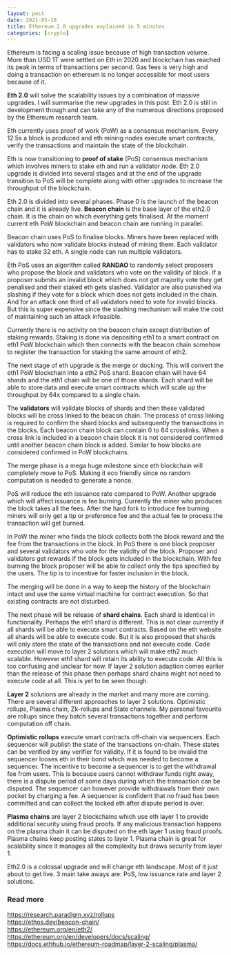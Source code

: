 ```yaml
---
layout: post
date: 2021-05-18
title: Ethereum 2.0 upgrades explained in 5 minutes
categories: [crypto]
---
```


Ethereum is facing a scaling issue because of high transaction volume. More than USD 1T were settled on Eth in 2020 and blockchain has reached its peak in terms of transactions per second. Gas fees is very high and doing a transaction on ethereum is no longer accessible for most users because of it.

**Eth 2.0** will solve the scalability issues by a combination of massive upgrades. I will summarise the new upgrades in this post. Eth 2.0 is still in development though and can take any of the numerous directions proposed by the Ethereum research team.

<!--more-->

Eth currently uses proof of work (PoW) as a consensus mechanism. Every 12.5s a block is produced and eth mining nodes execute smart contracts, verify the transactions and maintain the state of the blockchain.

Eth is now transitioning to **proof of stake** (PoS) consensus mechanism which involves miners to stake eth and run a validator node. Eth 2.0 upgrade is divided into several stages and at the end of the upgrade transition to PoS will be complete along with other upgrades to increase the throughput of the blockchain.

Eth 2.0 is divided into several phases. Phase 0 is the launch of the beacon chain and it is already live. **Beacon chain** is the base layer of the eth2.0 chain. It is the chain on which everything gets finalised. At the moment current eth PoW blockchain and beacon chain are running in parallel.

Beacon chain uses PoS to finalise blocks.  Miners have been replaced with validators who now validate blocks instead of mining them. Each validator  has to stake 32 eth.  A single node can run multiple validators. 

Eth PoS uses an algorithm called **RANDAO** to randomly select proposers who propose the block and validators who vote on the validity of block.  If a proposer submits an invalid block which does not get majority vote they get penalised and their staked eth gets slashed. Validator are also punished via slashing if they vote for a block which does not gets included in the chain. And for an attack one third of all validators need to vote for invalid blocks. But this is super expensive since the slashing mechanism will make the cost of maintaining such an attack infeasible.

Currently there is no activity on the beacon chain except distribution of staking rewards. Staking is done via depositing eth1 to a smart contract on eth1 PoW blockchain which then connects with the beacon chain somehow to register the transaction for staking the same amount of eth2.

The next stage of eth upgrade is the merge or docking. This will convert the eth1 PoW blockchain into a eth2 PoS shard. Beacon chain will have 64 shards and the eth1 chain will be one of those shards. Each shard will be able to store data and execute smart contracts which will scale up the throughput by 64x compared to a single chain.

The **validators** will validate blocks of shards and then these validated blocks will be cross linked to the beacon chain. The process of cross linking is required to confirm the shard blocks and subsequently the transactions in the blocks. Each beacon chain block can contain 0 to 64 crosslinks. When a cross link is included in a beacon chain block it is not considered confirmed until another beacon chain block is added. Similar to how blocks are considered confirmed in PoW blockchains.

The merge phase is a mega huge milestone since eth blockchain will completely move to PoS. Making it eco friendly since no random computation is needed to generate a nonce. 

PoS will reduce the eth issuance rate compared to PoW. Another upgrade which will affect issuance is fee burning. Currently the miner who produces the block takes all the fees. After the hard fork to introduce fee burning miners will only get a tip or preference fee and the actual fee to process the transaction will get burned. 

In PoW the miner who finds the block collects both the block reward and the fee from the transactions in the block. In PoS there is one block proposer and several validators who vote for the validity of the block. Proposer and validators get rewards if the block gets included in the blockchain. With fee burning the block proposer will be able to collect only the tips specified by the users. The tip is to incentive for faster inclusion in the block.

The merging will be done in a way to keep the history of the blockchain intact and use the same virtual machine for contract execution. So that existing contracts are not disturbed.

The next phase will be release of **shard chains**. Each shard is identical in functionality. Perhaps the eth1 shard is different. This is not clear currently if all shards will be able to execute smart contracts. Based on the eth website all shards will be able to execute code. But it is also proposed that shards will only store the state of the transactions and not execute code. Code execution will move to layer 2 solutions which will make eth2 much scalable. However eth1 shard will retain its ability to execute code. All this is too confusing and unclear for now. If layer 2 solution adaption comes earlier than the release of this phase then perhaps shard chains might not need to execute code at all. This is yet to be seen though.

**Layer 2** solutions are already in the market and many more are coming. There are several different approaches to layer 2 solutions. Optimistic rollups, Plasma chain, Zk-rollups and State channels. My personal favourite are rollups since they batch several transactions together and perform computation off chain.

**Optimistic rollups** execute smart contracts off-chain via sequencers. Each sequencer will publish the state of the transactions on-chain. These states can be verified by any verifier for validity. If it is found to be invalid the sequencer looses eth in their bond which was needed to become a sequencer. The incentive to become a sequencer is to get the withdrawal fee from users. This is because users cannot withdraw funds right away, there is a dispute period of some days during which the transaction can be disputed. The sequencer can however provide withdrawals from their own pocket by charging a fee. A sequencer is confident that no fraud has been committed and can collect the locked eth after dispute period is over.

**Plasma chains** are layer 2 blockchains which use eth layer 1 to provide additional security using fraud proofs. If any malicious transaction happens on the plasma chain it can be disputed on the eth layer 1 using fraud proofs. Plasma chains keep posting states to layer 1.  Plasma chain is great for scalability since it manages all the complexity but draws security from layer 1.

Eth2.0 is a colossal upgrade and will change eth landscape. Most of it just about to get live. 3 main take aways are: PoS, low issuance rate and layer 2 solutions.

### Read more
<https://research.paradigm.xyz/rollups>  
<https://ethos.dev/beacon-chain/>  
<https://ethereum.org/en/eth2/>  
<https://ethereum.org/en/developers/docs/scaling/>  
<https://docs.ethhub.io/ethereum-roadmap/layer-2-scaling/plasma/>  
